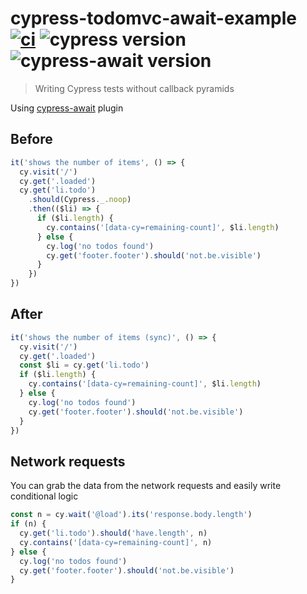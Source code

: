 # cypress-todomvc-await-example [![ci](https://github.com/bahmutov/cypress-todomvc-await-example/actions/workflows/ci.yml/badge.svg?branch=main)](https://github.com/bahmutov/cypress-todomvc-await-example/actions/workflows/ci.yml) ![cypress version](https://img.shields.io/badge/cypress-12.17.4-brightgreen) ![cypress-await version](https://img.shields.io/badge/cypress--await-1.1.0-brightgreen)

> Writing Cypress tests without callback pyramids

Using [cypress-await](https://github.com/bahmutov/cypress-await) plugin

## Before

```js
it('shows the number of items', () => {
  cy.visit('/')
  cy.get('.loaded')
  cy.get('li.todo')
    .should(Cypress._.noop)
    .then(($li) => {
      if ($li.length) {
        cy.contains('[data-cy=remaining-count]', $li.length)
      } else {
        cy.log('no todos found')
        cy.get('footer.footer').should('not.be.visible')
      }
    })
})
```

## After

```js
it('shows the number of items (sync)', () => {
  cy.visit('/')
  cy.get('.loaded')
  const $li = cy.get('li.todo')
  if ($li.length) {
    cy.contains('[data-cy=remaining-count]', $li.length)
  } else {
    cy.log('no todos found')
    cy.get('footer.footer').should('not.be.visible')
  }
})
```

## Network requests

You can grab the data from the network requests and easily write conditional logic

```js
const n = cy.wait('@load').its('response.body.length')
if (n) {
  cy.get('li.todo').should('have.length', n)
  cy.contains('[data-cy=remaining-count]', n)
} else {
  cy.log('no todos found')
  cy.get('footer.footer').should('not.be.visible')
}
```
